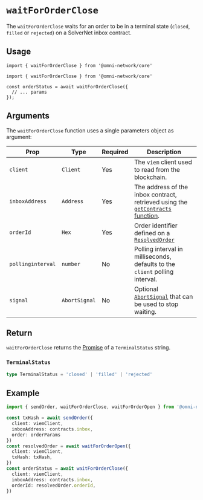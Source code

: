 # `waitForOrderClose`

The `waitForOrderClose` waits for an order to be in a terminal state (`closed`, `filled` or `rejected`) on a SolverNet inbox contract.

## Usage

`import { waitForOrderClose } from '@omni-network/core'`

```tsx
import { waitForOrderClose } from '@omni-network/core'

const orderStatus = await waitForOrderClose({
  // ... params
});
```

## Arguments

The `waitForOrderClose` function uses a single parameters object as argument:

| Prop                | Type                                 | Required | Description                                                                                                                         |
| ------------------- | ------------------------------------ | -------- | ----------------------------------------------------------------------------------------------------------------------------------- |
| `client`        | `Client`                             | Yes      | The `viem` client used to read from the blockchain.                                                                         |
| `inboxAddress`       | `Address`                             | Yes      | The address of the inbox contract, retrieved using the [`getContracts` function](/sdk/core/getContracts).                                                                     |
| `orderId`           | `Hex`                         | Yes      | Order identifier defined on a [`ResolvedOrder`](/sdk/core/waitForOrderOpen#resolvedorder) |
| `pollinginterval`       | `number`                             | No      | Polling interval in milliseconds, defaults to the `client` polling interval.                                                                     |
| `signal`       | `AbortSignal`                             | No      | Optional [`AbortSignal`](https://developer.mozilla.org/en-US/docs/Web/API/AbortSignal) that can be used to stop waiting.                                                                    |

## Return

`waitForOrderClose` returns the [Promise](https://developer.mozilla.org/en-US/docs/Web/JavaScript/Reference/Global_Objects/Promise) of a `TerminalStatus` string.

### `TerminalStatus`

```ts
type TerminalStatus = 'closed' | 'filled' | 'rejected'
```

## Example

```ts
import { sendOrder, waitForOrderClose, waitForOrderOpen } from '@omni-network/core'

const txHash = await sendOrder({
  client: viemClient,
  inboxAddress: contracts.inbox,
  order: orderParams
})
const resolvedOrder = await waitForOrderOpen({
  client: viemClient,
  txHash: txHash,
})
const orderStatus = await waitForOrderClose({
  client: viemClient,
  inboxAddress: contracts.inbox,
  orderId: resolvedOrder.orderId,
})
```
